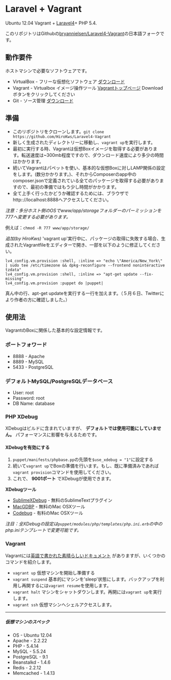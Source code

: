 # Laravel + Vagrant

Ubuntu 12.04 Vagrant + [Laravel4](http://four.laravel.com)+ PHP 5.4.

このリポジトリはGithubの[bryannielsen/Laravel4-Vagrant](https://github.com/bryannielsen/Laravel4-Vagrant)の日本語フォークです。

## 動作要件

ホストマシンで必要なソフトウェアです。

* VirtualBox - フリーな仮想化ソフトウェア [ダウンロード](https://www.virtualbox.org/wiki/Downloads)
* Vagrant - Virtualbox イメージ操作ツール [Vagrantトップページ](https://www.vagrantup.com) Downloadボタンをクリックしてください
* Git - ソース管理 [ダウンロード](http://git-scm.com/downloads)

## 準備


* このリポジトリをクローンします。`git clone https://github.com/HiroKws/Laravel4-Vagrant`
* 新しく生成されたディレクトリーに移動し、`vagrant up`を実行します。
* 最初に実行する時、Vagrantは仮想Boxイメージを取得する必要があります。転送速度は~300mb程度ですので、ダウンロード速度により多少の時間はかかります。
* 続いてVagrantはパペットを使い、基本的な仮想Boxに対しLAMP関係の設定をします。(数分かかります。)、それからComposerのapp中のcomposer.jsonで定義されている全てのパッケージを取得する必要がありますので、最初の準備ではもう少し時間がかかります。
* 全て上手く行ったかどうか確認するためには、ブラウザでhttp:://localhost:8888へアクセスしてください。

*注意：多分ホスト側のOSでwww/app/storageフォルダーのパーミッションを777へ変更する必要があります。*


例えば：`chmod -R 777 www/app/storage/`

*追加(by HiroKws)* 'vagrant up'実行中に、パッケージの取得に失敗する場合、生成されたVagrantfileをエディターで開き、一部を以下のように修正してください。

    lv4_config.vm.provision :shell, :inline => "echo \"America/New_York\" | sudo tee /etc/timezone && dpkg-reconfigure --frontend noninteractive tzdata"
    lv4_config.vm.provision :shell, :inline => "apt-get update --fix-missing"
    lv4_config.vm.provision :puppet do |puppet|

真ん中の行、apt-get updateを実行する一行を加えます。（５月６日、Twitterにより作者の方に確認しました。）


## 使用法

VagrantのBoxに関係した基本的な設定情報です。

### ポートフォワード

* 8888 - Apache
* 8889 - MySQL
* 5433 - PostgreSQL


### デフォルトMySQL/PostgreSQLデータベース

* User: root
* Password: root
* DB Name: database


### PHP XDebug

XDebugはビルドに含まれていますが、 **デフォルトでは使用可能にしていません。** パフォーマンスに影響を与えるためです。

#### XDebugを有効にする

1. `puppet/manifests/phpbase.pp`の先頭を`$use_xdebug = "1"`に設定する
2. 続いて`vagrant up`でBoxの準備を行います。もし、既に準備済みであれば`vagrant provision`コマンドを使用してください。
3. これで、 **9001ポート** でXDebugが使用できます。

**XDebugツール**

* [SublimeXDebug](https://github.com/Kindari/SublimeXdebug) - 無料のSublimeTextプラグイン
* [MacGDBP](http://www.bluestatic.org/software/macgdbp/) - 無料のMac OSXツール
* [Codebug](http://www.codebugapp.com/) - 有料のMac OSXツール


_注目：全XDebugの設定は`puppet/modules/php/templates/php.ini.erb`の中のphp.iniテンプレートで変更可能です。_

### Vagrant

Vagrantには[英語で書かれた素晴らしいドキュメント](http://vagrantup.com/v1/docs/index.html) がありますが、いくつかのコマンドを紹介します。

* `vagrant up` 仮想マシンを開始し準備する
* `vagrant suspend` 基本的にマシンを'sleep'状態にします。バックアップを利用し再開するには`vagrant resume`を使用します。
* `vagrant halt` マシンをシャットダウンします。再開には`vagrant up`を実行します。
* `vagrant ssh` 仮想マシンへシェルアクセスします。

----
##### 仮想マシンのスペック #####

* OS     - Ubuntu 12.04
* Apache - 2.2.22
* PHP    - 5.4.14
* MySQL  - 5.5.24
* PostgreSQL - 9.1
* Beanstalkd - 1.4.6
* Redis - 2.2.12
* Memcached - 1.4.13
